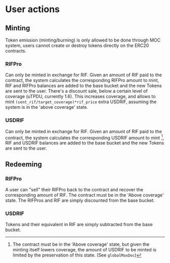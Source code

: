 # User actions

## Minting

Token emission (minting/burning) is only allowed to be done through MOC system, users cannot create or destroy tokens directly on the ERC20 contracts.

### RIFPro

Can only be minted in exchange for RIF.
Given an amount of RIF paid to the contract, the system calculates the corresponding RIFPro amount to mint, RIF and RIFPro balances are added to the base bucket and the new Tokens are sent to the user.
There's a discount sale, below a certain level of coverage (uTPDU, currently 1.6).
This increases coverage, and allows to mint `(sent_rif/target_coverage)*rif_price` extra USDRIF, assuming the system is in the 'above coverage' state.

### USDRIF

Can only be minted in exchange for RIF.
Given an amount of RIF paid to the contract, the system calculates the corresponding USDRIF amount to mint [^1], RIF and USDRIF balances are added to the base bucket and the new Tokens are sent to the user.

[^1]: The contract must be in the 'Above coverage' state, but given the minting itself lowers coverage, the amount of USDRIF to be minted is limited by the preservation of this state. (See `globalMaxDoc`)

## Redeeming

### RIFPro

A user can "sell" their RIFPro back to the contract and recover the corresponding amount of RIF.
The contract must be in the 'Above coverage' state.
The RIFPros and RIF are simply discounted from the base bucket.

### USDRIF

Tokens and their equivalent in RIF are simply subtracted from the base bucket.
